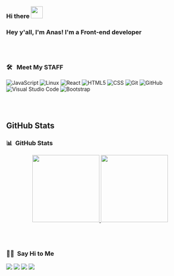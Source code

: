 ### Hi there <img src="https://camo.githubusercontent.com/5a788104be7d81503c80e70fdab66f9e756e84ee/68747470733a2f2f66696c65732e6161736875746f73682e6465762f6865792e676966" width="32px">


<h3>
  Hey y'all, I'm Anas! I'm a Front-end developer
</h3>

<br><br>
<h3> 🛠 &nbsp; Meet My STAFF</h3>

![JavaScript](https://img.shields.io/badge/-JavaScript-000000?style=flat&logo=javascript)
![Linux](https://img.shields.io/badge/-Linux-000000?style=flat&logo=linux&logoColor=FCC624)
![React](https://img.shields.io/badge/-React-333333?style=flat&logo=react)
![HTML5](https://img.shields.io/badge/-HTML5-000000?style=flat&logo=HTML5)
![CSS](https://img.shields.io/badge/-CSS-000000?style=flat&logo=css3)
![Git](https://img.shields.io/badge/-Git-000000?style=flat&logo=git&logoColor=F05032)
![GitHub](https://img.shields.io/badge/-GitHub-000000?style=flat&logo=github&logoColor=FFFFFF)
![Visual Studio Code](https://img.shields.io/badge/-Visual%20Studio%20Code-333333?style=flat&logo=visual-studio-code&logoColor=007ACC)
![Bootstrap](https://img.shields.io/badge/-Bootstrap-333333?style=flat&logo=bootstrap&logoColor=563D7C)

<br><br>
## GitHub Stats 
<h3> 📊 &nbsp;GitHub Stats </h3>

<p align="center">
<a href="https://github.com/AnasAlwaleed00">
  <img height="180em" src="https://github-readme-stats-eight-theta.vercel.app/api?username=AnasAlwaleed00&show_icons=true&theme=vue-dark&include_all_commits=true&count_private=true" />
  <img height="180em" src="https://github-readme-stats-eight-theta.vercel.app/api/top-langs/?username=AnasAlwaleed00&layout=compact&exclude_lang=java+r&theme=vue-dark" />
</a>
</p>

<br><br>
<h3> 🤝🏻 &nbsp;Say Hi to Me </h3>

<p align="center">

<a href="https://www.linkedin.com/in/anas-mustafa-1722241b0/"><img src="https://img.shields.io/badge/-Anas%20Mustafa-0077B5?style=flat-square&logo=Linkedin&logoColor=white"/></a>
<a href="mailto:anasalwaleed77@gmail.com"><img src="https://img.shields.io/badge/-anasalwaleed77@gmail.com-D14836?style=flat-square&logo=Gmail&logoColor=white"/></a>
<a href="https://facebook.com/249Anas"> <img src="https://img.shields.io/badge/-@Anas-1877F2?style=flat-square&logo=Facebook&logoColor=white"/></a>
<a href="https://twitter.com/249Anas"><img src="https://img.shields.io/badge/-@Anas-1877F2?style=flat-square&logo=Twitter&logoColor=white"/></a>



<!-- <a href="https://www.mywebsite.com"><img src="https://img.shields.io/badge/-adityavsingh.com-3423A6?style=flat-square&logo=Google-Chrome&logoColor=white"/></a> -->
<!-- <a href="https://www.behance.net/AVS1508"><img src="https://img.shields.io/badge/-@AVS1508-1769FF?style=flat-square&logo=Behance&logoColor=white"/></a> -->
<!-- <a href="https://instagram.com/249Anas_"><img src="https://img.shields.io/badge/-@adityavs__-E4405F?style=flat-square&logo=Instagram&logoColor=white"/></a> -->

</p>

<!--
**AnasAlwaleed00/AnasAlwaleed00** is a ✨ _special_ ✨ repository because its `README.md` (this file) appears on your GitHub profile.

Here are some ideas to get you started:

- 🔭 I’m currently working on ...
- 🌱 I’m currently learning ...
- 👯 I’m looking to collaborate on ...
- 🤔 I’m looking for help with ...
- 💬 Ask me about ...
- 📫 How to reach me: ...
- 😄 Pronouns: ...
- ⚡ Fun fact: ...
-->

